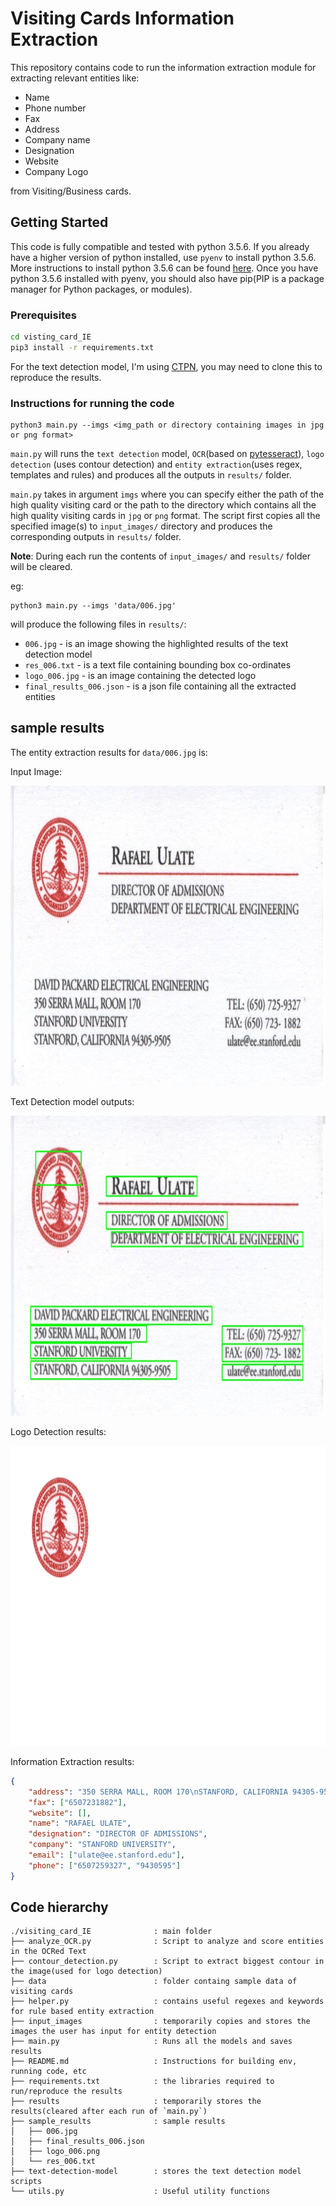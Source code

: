 # Visiting Cards Information Extraction

This repository contains code to run the information extraction module for extracting relevant entities like:
* Name
* Phone number
* Fax
* Address
* Company name
* Designation
* Website
* Company Logo

from Visiting/Business cards.

## Getting Started

This code is fully compatible and tested with python 3.5.6. If you already have a higher version of python installed, use `pyenv` to install python 3.5.6. More instructions to install python 3.5.6 can be found [here](https://realpython.com/intro-to-pyenv/). Once you have python 3.5.6 installed with pyenv, you should also have pip(PIP is a package manager for Python packages, or modules). 


### Prerequisites

```bash
cd visting_card_IE
pip3 install -r requirements.txt
```

For the text detection model, I'm using [CTPN](https://github.com/eragonruan/text-detection-ctpn), you may need to clone this to reproduce the results.

### Instructions for running the code

```
python3 main.py --imgs <img_path or directory containing images in jpg or png format>
```
`main.py` will runs the `text detection` model, `OCR`(based on [pytesseract](https://github.com/madmaze/pytesseract)), `logo detection` (uses contour detection) and `entity extraction`(uses regex, templates and rules) and produces all the outputs in `results/` folder.

`main.py` takes in argument `imgs` where you can specify either the path of the high quality visiting card or the path to the directory which contains all the high quality visiting cards in `jpg` or `png` format. The script first copies all the specified image(s) to `input_images/` directory and produces the corresponding outputs in `results/` folder. 

**Note**: During each run the contents of `input_images/` and `results/` folder will be cleared.

eg:
 ```
python3 main.py --imgs 'data/006.jpg'
```
will produce the following files in `results/`:

* `006.jpg`                 - is an image showing the highlighted results of the text detection model
* `res_006.txt`             - is a text file containing bounding box co-ordinates
* `logo_006.jpg`            - is an image containing the detected logo
* `final_results_006.json`  - is a json file containing all the extracted entities


## sample results

The entity extraction results for `data/006.jpg` is:

Input Image:

<p align="center">
<img src="/data/006.jpg" width=640 height=480 />
</p>

Text Detection model outputs:

<p align="center">
<img src="/sample_results/006.jpg" width=640 height=480 />
</p>

Logo Detection results:

<p align="center">
<img src="/sample_results/logo_006.png" width=640 height=480 />
</p>

Information Extraction results:
```json
{
    "address": "350 SERRA MALL, ROOM 170\nSTANFORD, CALIFORNIA 94305-9505", 
    "fax": ["6507231882"],
    "website": [],
    "name": "RAFAEL ULATE",
    "designation": "DIRECTOR OF ADMISSIONS",
    "company": "STANFORD UNIVERSITY",
    "email": ["ulate@ee.stanford.edu"],
    "phone": ["6507259327", "9430595"]
}
```


## Code hierarchy

```
./visiting_card_IE              : main folder
├── analyze_OCR.py              : Script to analyze and score entities in the OCRed Text
├── contour_detection.py        : Script to extract biggest contour in the image(used for logo detection)
├── data                        : folder containg sample data of visiting cards
├── helper.py                   : contains useful regexes and keywords for rule based entity extraction
├── input_images                : temporarily copies and stores the images the user has input for entity detection
├── main.py                     : Runs all the models and saves results
├── README.md                   : Instructions for building env, running code, etc
├── requirements.txt            : the libraries required to run/reproduce the results
├── results                     : temporarily stores the results(cleared after each run of `main.py`)
├── sample_results              : sample results
│   ├── 006.jpg
│   ├── final_results_006.json
│   ├── logo_006.png
│   └── res_006.txt
├── text-detection-model        : stores the text detection model scripts
└── utils.py                    : Useful utility functions

```
